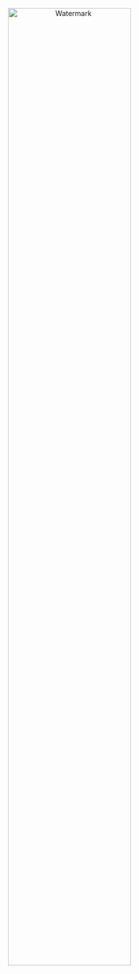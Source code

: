 <p align="center">
  <a href="https://pcoi.dev" target="_blank">
    <img src="https://github.com/Pcoi94/Pcoi94/blob/main/watermark2.png?raw=true" alt="Watermark" width="70%" height="70%"/>
  </a>
</p>
